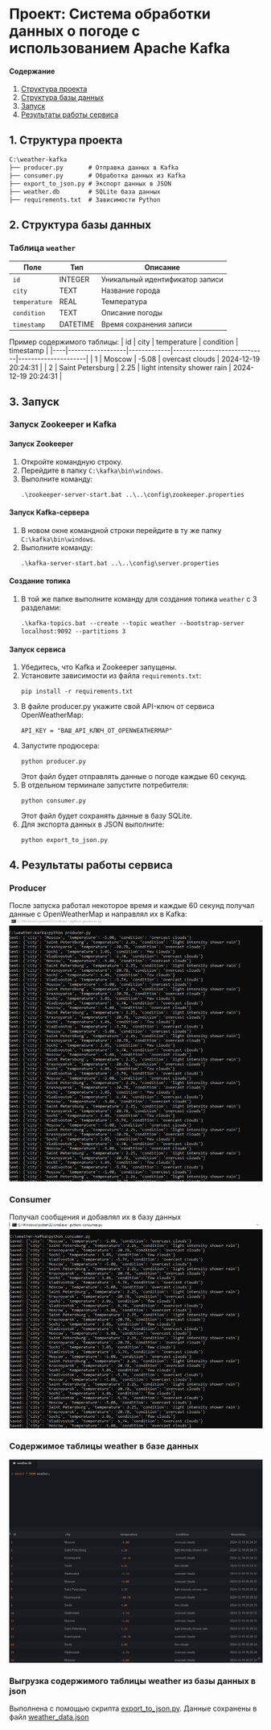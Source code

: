 # Проект: Система обработки данных о погоде с использованием Apache Kafka
#### Содержание
1. [Структура проекта](#1-структура-проекта)
2. [Структура базы данных](#2-структура-базы-данных)
3. [Запуск](#3-запуск)
4. [Результаты работы сервиса](#4-результаты-работы-сервиса)


## 1. Структура проекта
```
C:\weather-kafka
├── producer.py       # Отправка данных в Kafka
├── consumer.py       # Обработка данных из Kafka
├── export_to_json.py # Экспорт данных в JSON
├── weather.db        # SQLite база данных
├── requirements.txt  # Зависимости Python
```

## 2. Структура базы данных

### Таблица `weather`
| Поле        	| Тип       | Описание                        |
|---------------|-----------|---------------------------------|
| `id`        	| INTEGER   | Уникальный идентификатор записи |
| `city`      	| TEXT      | Название города                 |
| `temperature` | REAL    	| Температура                     |
| `condition` 	| TEXT      | Описание погоды                 |
| `timestamp` 	| DATETIME  | Время сохранения записи         |

Пример содержимого таблицы:
| id | city          	| temperature | condition       			| timestamp           |
|----|------------------|-------------|-----------------------------|---------------------|
| 1  | Moscow        	| -5.08       | overcast clouds      		| 2024-12-19 20:24:31 |
| 2  | Saint Petersburg | 2.25     	  | light intensity shower rain | 2024-12-19 20:24:31 |


## 3. Запуск

### Запуск Zookeeper и Kafka

#### Запуск Zookeeper
1. Откройте командную строку.
2. Перейдите в папку `C:\kafka\bin\windows`.
3. Выполните команду:
   ```
   .\zookeeper-server-start.bat ..\..\config\zookeeper.properties
   ```

#### Запуск Kafka-сервера
1. В новом окне командной строки перейдите в ту же папку `C:\kafka\bin\windows`.
2. Выполните команду:
   ```
   .\kafka-server-start.bat ..\..\config\server.properties
   ```

#### Создание топика
1. В той же папке выполните команду для создания топика `weather` с 3 разделами:
   ```
   .\kafka-topics.bat --create --topic weather --bootstrap-server localhost:9092 --partitions 3
   ```

#### Запуск сервиса

1. Убедитесь, что Kafka и Zookeeper запущены.
2. Установите зависимости из файла `requirements.txt`:
   ```
   pip install -r requirements.txt
   ```
3. В файле producer.py укажите свой API-ключ от сервиса OpenWeatherMap:
   ```
   API_KEY = "ВАШ_API_КЛЮЧ_ОТ_OPENWEATHERMAP"
   ```
4. Запустите продюсера:
   ```
   python producer.py
   ```
   Этот файл будет отправлять данные о погоде каждые 60 секунд.
5. В отдельном терминале запустите потребителя:
   ```
   python consumer.py
   ```
   Этот файл будет сохранять данные в базу SQLite.
6. Для экспорта данных в JSON выполните:
   ```
   python export_to_json.py
   ```

## 4. Результаты работы сервиса

### Producer
После запуска работал некоторое время и каждые 60 секунд получал данные с OpenWeatherMap и направлял их в Kafka:
![producer](./img/producer.png)
### Consumer
Получал сообщения и добавлял их в базу данных
![producer](./img/consumer.png)
### Содержимое таблицы weather в базе данных
![producer](./img/db.png)
### Выгрузка содержимого таблицы weather из базы данных в json
Выполнена с помощью скрипта [export_to_json.py](./export_to_json.py).
Данные сохранены в файл [weather_data.json](./weather_data.json)
